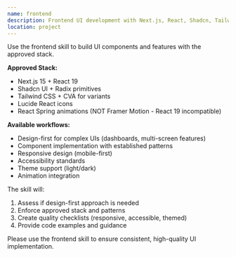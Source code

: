 ```yaml
---
name: frontend
description: Frontend UI development with Next.js, React, Shadcn, Tailwind - Use the frontend skill for building components, pages, and features
location: project
---
```


Use the frontend skill to build UI components and features with the approved stack.

**Approved Stack:**
- Next.js 15 + React 19
- Shadcn UI + Radix primitives
- Tailwind CSS + CVA for variants
- Lucide React icons
- React Spring animations (NOT Framer Motion - React 19 incompatible)

**Available workflows:**
- Design-first for complex UIs (dashboards, multi-screen features)
- Component implementation with established patterns
- Responsive design (mobile-first)
- Accessibility standards
- Theme support (light/dark)
- Animation integration

The skill will:
1. Assess if design-first approach is needed
2. Enforce approved stack and patterns
3. Create quality checklists (responsive, accessible, themed)
4. Provide code examples and guidance

Please use the frontend skill to ensure consistent, high-quality UI implementation.
